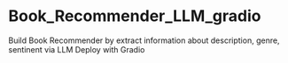 # Book_Recommender_LLM_gradio

Build Book Recommender by extract information about description, genre, sentinent via LLM
Deploy with Gradio 
